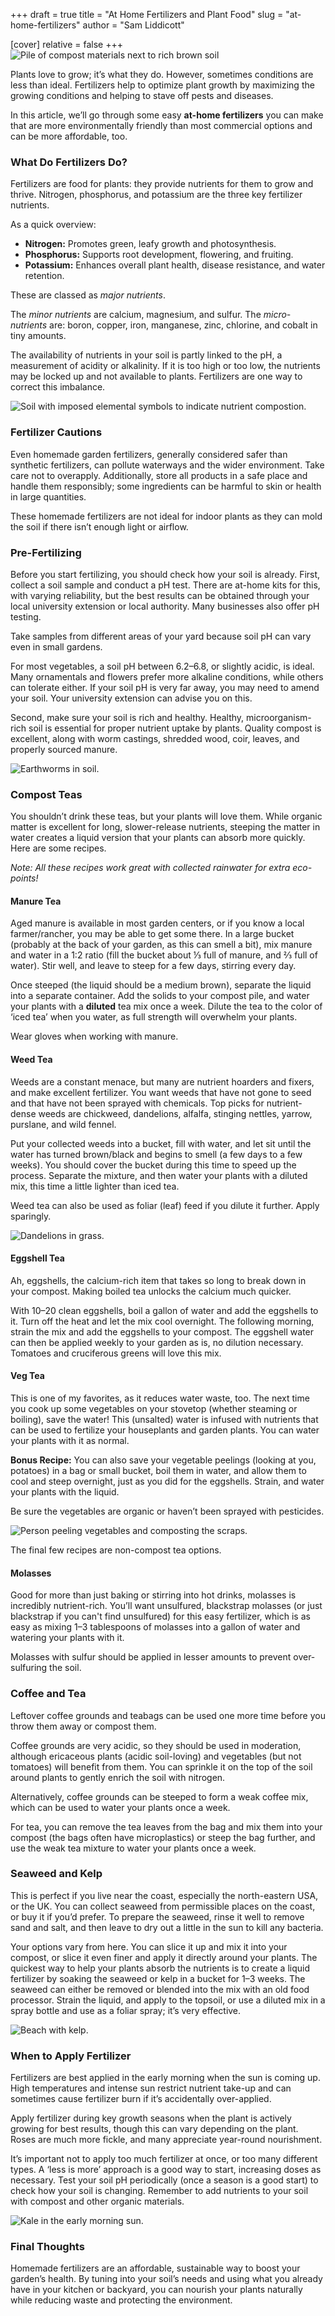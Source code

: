 +++
draft = true
title = "At Home Fertilizers and Plant Food"
slug = "at-home-fertilizers"
author = "Sam Liddicott"

[cover]
relative = false
+++
![Pile of compost materials next to rich brown soil](https://4w1qaaek5t.ucarecd.net/673a5d55-8479-4e6a-8b7f-f3d9deed6369/organic-waste-composting.jpg)

Plants love to grow; it’s what they do. However, sometimes conditions are less than ideal. Fertilizers help to optimize plant growth by maximizing the growing conditions and helping to stave off pests and diseases.

In this article, we’ll go through some easy **at-home fertilizers** you can make that are more environmentally friendly than most commercial options and can be more affordable, too.

### **What Do Fertilizers Do?**

Fertilizers are food for plants: they provide nutrients for them to grow and thrive. Nitrogen, phosphorus, and potassium are the three key fertilizer nutrients.

As a quick overview:

* **Nitrogen:** Promotes green, leafy growth and photosynthesis.
* **Phosphorus:** Supports root development, flowering, and fruiting.
* **Potassium:** Enhances overall plant health, disease resistance, and water retention.

These are classed as *major nutrients*.

The *minor nutrients* are calcium, magnesium, and sulfur.
The *micro-nutrients* are: boron, copper, iron, manganese, zinc, chlorine, and cobalt in tiny amounts.

The availability of nutrients in your soil is partly linked to the pH, a measurement of acidity or alkalinity. If it is too high or too low, the nutrients may be locked up and not available to plants. Fertilizers are one way to correct this imbalance.

![Soil with imposed elemental symbols to indicate nutrient compostion.](https://4w1qaaek5t.ucarecd.net/fc252bc1-3d96-4280-93cb-9fb429360ca6/fertile-loamy-soil-planting-with-iconic-technology-soil-is-essential-food-plants.jpg)

### Fertilizer Cautions

Even homemade garden fertilizers, generally considered safer than synthetic fertilizers, can pollute waterways and the wider environment. Take care not to overapply. Additionally, store all products in a safe place and handle them responsibly; some ingredients can be harmful to skin or health in large quantities.

These homemade fertilizers are not ideal for indoor plants as they can mold the soil if there isn’t enough light or airflow.

### Pre-Fertilizing

Before you start fertilizing, you should check how your soil is already. First, collect a soil sample and conduct a pH test. There are at-home kits for this, with varying reliability, but the best results can be obtained through your local university extension or local authority. Many businesses also offer pH testing. 

Take samples from different areas of your yard because soil pH can vary even in small gardens.

For most vegetables, a soil pH between 6.2–6.8, or slightly acidic, is ideal. Many ornamentals and flowers prefer more alkaline conditions, while others can tolerate either. If your soil pH is very far away, you may need to amend your soil. Your university extension can advise you on this.

Second, make sure your soil is rich and healthy. Healthy, microorganism-rich soil is essential for proper nutrient uptake by plants. Quality compost is excellent, along with worm castings, shredded wood, coir, leaves, and properly sourced manure.

![Earthworms in soil.](https://4w1qaaek5t.ucarecd.net/d49933ef-9521-4b67-8450-6825eeec74e9/two-earthworms-wet-soil-space-text.jpg)

### Compost Teas

You shouldn’t drink these teas, but your plants will love them. While organic matter is excellent for long, slower-release nutrients, steeping the matter in water creates a liquid version that your plants can absorb more quickly. Here are some recipes.

*Note: All these recipes work great with collected rainwater for extra eco-points!*

#### Manure Tea

Aged manure is available in most garden centers, or if you know a local farmer/rancher, you may be able to get some there. In a large bucket (probably at the back of your garden, as this can smell a bit), mix manure and water in a 1:2 ratio (fill the bucket about ⅓ full of manure, and ⅔ full of water). Stir well, and leave to steep for a few days, stirring every day.

Once steeped (the liquid should be a medium brown), separate the liquid into a separate container. Add the solids to your compost pile, and water your plants with a **diluted** tea mix once a week. Dilute the tea to the color of ‘iced tea’ when you water, as full strength will overwhelm your plants.

Wear gloves when working with manure.

#### Weed Tea

Weeds are a constant menace, but many are nutrient hoarders and fixers, and make excellent fertilizer. You want weeds that have not gone to seed and that have not been sprayed with chemicals. Top picks for nutrient-dense weeds are chickweed, dandelions, alfalfa, stinging nettles, yarrow, purslane, and wild fennel.

Put your collected weeds into a bucket, fill with water, and let sit until the water has turned brown/black and begins to smell (a few days to a few weeks). You should cover the bucket during this time to speed up the process. Separate the mixture, and then water your plants with a diluted mix, this time a little lighter than iced tea.

Weed tea can also be used as foliar (leaf) feed if you dilute it further. Apply sparingly.

![Dandelions in grass.](https://4w1qaaek5t.ucarecd.net/91b63d11-e567-47d3-b500-3b2cf0cb4794/selective-focus-shot-beautiful-yellow-flowers-grass-covered-field.jpg)

#### Eggshell Tea

Ah, eggshells, the calcium-rich item that takes so long to break down in your compost. Making boiled tea unlocks the calcium much quicker.

With 10–20 clean eggshells, boil a gallon of water and add the eggshells to it. Turn off the heat and let the mix cool overnight. The following morning, strain the mix and add the eggshells to your compost. The eggshell water can then be applied weekly to your garden as is, no dilution necessary. Tomatoes and cruciferous greens will love this mix.

#### Veg Tea

This is one of my favorites, as it reduces water waste, too. The next time you cook up some vegetables on your stovetop (whether steaming or boiling), save the water! This (unsalted) water is infused with nutrients that can be used to fertilize your houseplants and garden plants. You can water your plants with it as normal.

**Bonus Recipe:** You can also save your vegetable peelings (looking at you, potatoes) in a bag or small bucket, boil them in water, and allow them to cool and steep overnight, just as you did for the eggshells. Strain, and water your plants with the liquid.

Be sure the vegetables are organic or haven’t been sprayed with pesticides.

![Person peeling vegetables and composting the scraps.](https://4w1qaaek5t.ucarecd.net/8e1e3e5c-e115-4ee7-b111-9b38acf9576b/midsection-person-preparing-food.jpg)

The final few recipes are non-compost tea options.

#### Molasses

Good for more than just baking or stirring into hot drinks, molasses is incredibly nutrient-rich. You’ll want unsulfured, blackstrap molasses (or just blackstrap if you can't find unsulfured) for this easy fertilizer, which is as easy as mixing 1–3 tablespoons of molasses into a gallon of water and watering your plants with it.

Molasses with sulfur should be applied in lesser amounts to prevent over-sulfuring the soil.

### **Coffee and Tea**

Leftover coffee grounds and teabags can be used one more time before you throw them away or compost them.

Coffee grounds are very acidic, so they should be used in moderation, although ericaceous plants (acidic soil-loving) and vegetables (but not tomatoes) will benefit from them. You can sprinkle it on the top of the soil around plants to gently enrich the soil with nitrogen.

Alternatively, coffee grounds can be steeped to form a weak coffee mix, which can be used to water your plants once a week.

For tea, you can remove the tea leaves from the bag and mix them into your compost (the bags often have microplastics) or steep the bag further, and use the weak tea mixture to water your plants once a week.

### **Seaweed and Kelp**

This is perfect if you live near the coast, especially the north-eastern USA, or the UK. You can collect seaweed from permissible places on the coast, or buy it if you’d prefer. To prepare the seaweed, rinse it well to remove sand and salt, and then leave to dry out a little in the sun to kill any bacteria.

Your options vary from here. You can slice it up and mix it into your compost, or slice it even finer and apply it directly around your plants. The quickest way to help your plants absorb the nutrients is to create a liquid fertilizer by soaking the seaweed or kelp in a bucket for 1–3 weeks. The seaweed can either be removed or blended into the mix with an old food processor. Strain the liquid, and apply to the topsoil, or use a diluted mix in a spray bottle and use as a foliar spray; it’s very effective.

![Beach with kelp.](https://4w1qaaek5t.ucarecd.net/f62a32bb-8909-47c5-af51-1af115b5f2fe/seaweed-beach-with-sand-alga.jpg)

### **When to Apply Fertilizer**

Fertilizers are best applied in the early morning when the sun is coming up. High temperatures and intense sun restrict nutrient take-up and can sometimes cause fertilizer burn if it’s accidentally over-applied.

Apply fertilizer during key growth seasons when the plant is actively growing for best results, though this can vary depending on the plant. Roses are much more fickle, and many appreciate year-round nourishment.

It’s important not to apply too much fertilizer at once, or too many different types. A ‘less is more’ approach is a good way to start, increasing doses as necessary. Test your soil pH periodically (once a season is a good start) to check how your soil is changing. Remember to add nutrients to your soil with compost and other organic materials.

![Kale in the early morning sun.](https://4w1qaaek5t.ucarecd.net/98b8400b-0cf4-4205-8349-81ce61b500e1/close-up-green-curly-kale-plant-vegetable-garden.jpg)

### **Final Thoughts**

Homemade fertilizers are an affordable, sustainable way to boost your garden’s health. By tuning into your soil’s needs and using what you already have in your kitchen or backyard, you can nourish your plants naturally while reducing waste and protecting the environment.
